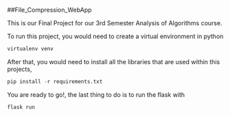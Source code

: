 ##File_Compression_WebApp

This is our Final Project for our 3rd Semester Analysis of Algorithms course. 

To run this project, you would need to create a virtual environment in python 
```python
virtualenv venv
```

After that, you would need to install all the libraries that are used within this projects,

```python
pip install -r requirements.txt
```

You are ready to go!, the last thing to do is to run the flask with

```python
flask run
```
